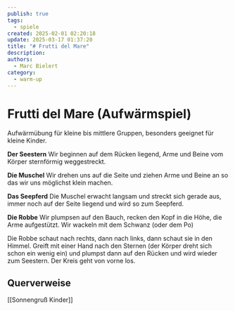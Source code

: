 ```yaml
---
publish: true
tags:
  - spiele
created: 2025-02-01 02:20:18
update: 2025-03-17 01:37:20
title: "# Frutti del Mare"
description: 
authors:
  - Marc Bielert
category:
  - warm-up
---
```


# Frutti del Mare (Aufwärmspiel)

Aufwärmübung für kleine bis mittlere Gruppen, besonders geeignet für kleine Kinder.

**Der Seestern**
Wir beginnen auf dem Rücken liegend, Arme und Beine vom Körper sternförmig weggestreckt.

**Die Muschel**
Wir drehen uns auf die Seite und ziehen Arme und Beine an so das wir uns möglichst klein machen.

**Das Seepferd**
Die Muschel erwacht langsam und streckt sich gerade aus, immer noch auf der Seite liegend und wird so zum Seepferd.

**Die Robbe**
Wir plumpsen auf den Bauch, recken den Kopf in die Höhe, die Arme aufgestützt.
Wir wackeln mit dem Schwanz (oder dem Po)

Die Robbe schaut nach rechts, dann nach links, dann schaut sie in den Himmel. Greift mit einer Hand nach den Sternen (der Körper dreht sich schon ein wenig ein) und plumpst dann auf den Rücken und wird wieder zum Seestern.
Der Kreis geht von vorne los.

## Querverweise

[[Sonnengruß Kinder]]

